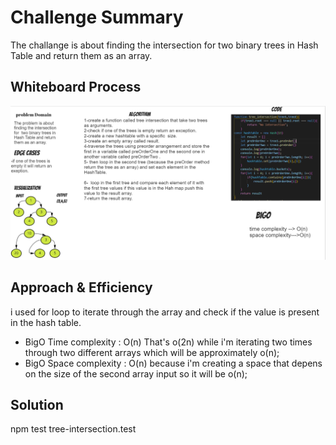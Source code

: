 # Challenge Summary
The challange is about finding the intersection for  two binary trees in Hash Table and return them as an array.


## Whiteboard Process
![](./chal32img.PNG)
## Approach & Efficiency
i used for loop to iterate through the array and check if the value is present in the hash table.
* BigO Time complexity : O(n) That's o(2n) while i'm iterating  two times through two different arrays which will be approximately o(n);
* BigO Space complexity : O(n) because i'm creating a space that depens on the size of the second array input so it will be o(n);

## Solution
 
 npm  test tree-intersection.test